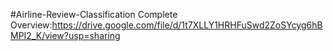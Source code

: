 #Airline-Review-Classification
Complete Overview:https://drive.google.com/file/d/1t7XLLY1HRHFuSwd2ZoSYcyg6hBMPI2_K/view?usp=sharing
